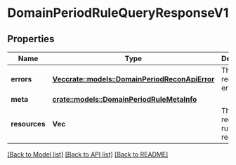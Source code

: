 # DomainPeriodRuleQueryResponseV1

## Properties

Name | Type | Description | Notes
------------ | ------------- | ------------- | -------------
**errors** | [**Vec<crate::models::DomainPeriodReconApiError>**](domain.ReconAPIError.md) | The request errors |
**meta** | [**crate::models::DomainPeriodRuleMetaInfo**](domain.RuleMetaInfo.md) |  |
**resources** | **Vec<String>** | The requested rule resources |

[[Back to Model list]](./README.md#documentation-for-models) [[Back to API list]](./README.md#documentation-for-api-endpoints) [[Back to README]](../README.md)
